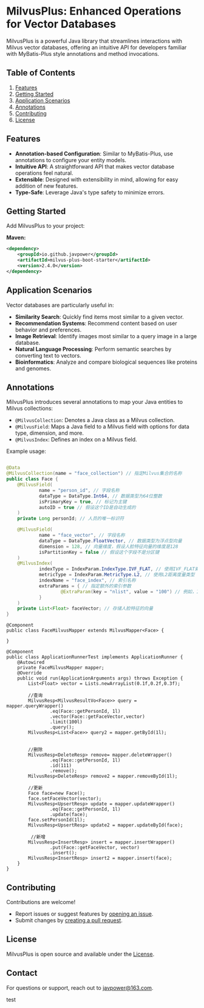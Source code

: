 # MilvusPlus: Enhanced Operations for Vector Databases

MilvusPlus is a powerful Java library that streamlines interactions with Milvus vector databases, offering an intuitive API for developers familiar with MyBatis-Plus style annotations and method invocations.

## Table of Contents

1. [Features](#features)
2. [Getting Started](#getting-started)
3. [Application Scenarios](#application-scenarios)
4. [Annotations](#annotations)
5. [Contributing](#contributing)
6. [License](#license)

## Features

- **Annotation-based Configuration**: Similar to MyBatis-Plus, use annotations to configure your entity models.
- **Intuitive API**: A straightforward API that makes vector database operations feel natural.
- **Extensible**: Designed with extensibility in mind, allowing for easy addition of new features.
- **Type-Safe**: Leverage Java's type safety to minimize errors.

## Getting Started

Add MilvusPlus to your project:

**Maven:**
```xml
<dependency>
    <groupId>io.github.javpower</groupId>
    <artifactId>milvus-plus-boot-starter</artifactId>
    <version>2.4.0</version>
</dependency>
```

## Application Scenarios

Vector databases are particularly useful in:

- **Similarity Search**: Quickly find items most similar to a given vector.
- **Recommendation Systems**: Recommend content based on user behavior and preferences.
- **Image Retrieval**: Identify images most similar to a query image in a large database.
- **Natural Language Processing**: Perform semantic searches by converting text to vectors.
- **Bioinformatics**: Analyze and compare biological sequences like proteins and genomes.

## Annotations

MilvusPlus introduces several annotations to map your Java entities to Milvus collections:

- `@MilvusCollection`: Denotes a Java class as a Milvus collection.
- `@MilvusField`: Maps a Java field to a Milvus field with options for data type, dimension, and more.
- `@MilvusIndex`: Defines an index on a Milvus field.

Example usage:

```java

@Data
@MilvusCollection(name = "face_collection") // 指定Milvus集合的名称
public class Face {
    @MilvusField(
            name = "person_id", // 字段名称
            dataType = DataType.Int64, // 数据类型为64位整数
            isPrimaryKey = true, // 标记为主键
            autoID = true // 假设这个ID是自动生成的
    )
    private Long personId; // 人员的唯一标识符

    @MilvusField(
            name = "face_vector", // 字段名称
            dataType = DataType.FloatVector, // 数据类型为浮点型向量
            dimension = 128, // 向量维度，假设人脸特征向量的维度是128
            isPartitionKey = false // 假设这个字段不是分区键
    )
    @MilvusIndex(
            indexType = IndexParam.IndexType.IVF_FLAT, // 使用IVF_FLAT索引类型
            metricType = IndexParam.MetricType.L2, // 使用L2距离度量类型
            indexName = "face_index", // 索引名称
            extraParams = { // 指定额外的索引参数
                    @ExtraParam(key = "nlist", value = "100") // 例如，IVF的nlist参数
            }
    )
    private List<Float> faceVector; // 存储人脸特征的向量
}
```
```
@Component
public class FaceMilvusMapper extends MilvusMapper<Face> {
    
}

@Component
public class ApplicationRunnerTest implements ApplicationRunner {
    @Autowired
    private FaceMilvusMapper mapper;
    @Override
    public void run(ApplicationArguments args) throws Exception {
        List<Float> vector = Lists.newArrayList(0.1f,0.2f,0.3f);

        //查询
        MilvusResp<MilvusResultVo<Face>> query =  mapper.queryWrapper()
                .eq(Face::getPersonId, 1l)
                .vector(Face::getFaceVector,vector)
                .limit(100l)
                .query();
        MilvusResp<List<Face>> query2 = mapper.getById(1l);


        //删除
        MilvusResp<DeleteResp> remove= mapper.deleteWrapper()
                .eq(Face::getPersonId, 1l)
                .id(111)
                .remove();
        MilvusResp<DeleteResp> remove2 = mapper.removeById(1l);

        //更新
        Face face=new Face();
        face.setFaceVector(vector);
        MilvusResp<UpsertResp> update = mapper.updateWrapper()
                .eq(Face::getPersonId, 1l)
                .update(face);
        face.setPersonId(1l);
        MilvusResp<UpsertResp> update2 = mapper.updateById(face);
        
         //新增
        MilvusResp<InsertResp> insert = mapper.insertWrapper()
                .put(Face::getFaceVector, vector)
                .insert();
        MilvusResp<InsertResp> insert2 = mapper.insert(face);
    }
}

```

## Contributing

Contributions are welcome!

- Report issues or suggest features by [opening an issue](https://github.com/yourusername/MilvusPlus/issues/new).
- Submit changes by [creating a pull request](https://github.com/yourusername/MilvusPlus/compare).

## License

MilvusPlus is open source and available under the [License](https://github.com/yourusername/MilvusPlus/blob/master/LICENSE).

## Contact

For questions or support, reach out to [javpower@163.com](mailto:javpower@163.com).

test
